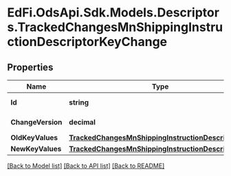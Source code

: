 # EdFi.OdsApi.Sdk.Models.Descriptors.TrackedChangesMnShippingInstructionDescriptorKeyChange

## Properties

Name | Type | Description | Notes
------------ | ------------- | ------------- | -------------
**Id** | **string** | Resource identifier | [optional] 
**ChangeVersion** | **decimal** | Change version | [optional] 
**OldKeyValues** | [**TrackedChangesMnShippingInstructionDescriptorKey**](TrackedChangesMnShippingInstructionDescriptorKey.md) |  | [optional] 
**NewKeyValues** | [**TrackedChangesMnShippingInstructionDescriptorKey**](TrackedChangesMnShippingInstructionDescriptorKey.md) |  | [optional] 

[[Back to Model list]](../README.md#documentation-for-models) [[Back to API list]](../README.md#documentation-for-api-endpoints) [[Back to README]](../README.md)

